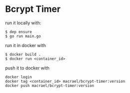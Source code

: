 # Bcrypt Timer

run it locally with:
```
$ dep ensure
$ go run main.go
```

run it in docker with
```
$ docker build .
$ docker run <container_id>
```

push it to docker with
```
docker login
docker tag <container_id> macrael/bcrypt-timer:version
docker push macrael/bcrypt-timer:version
```
